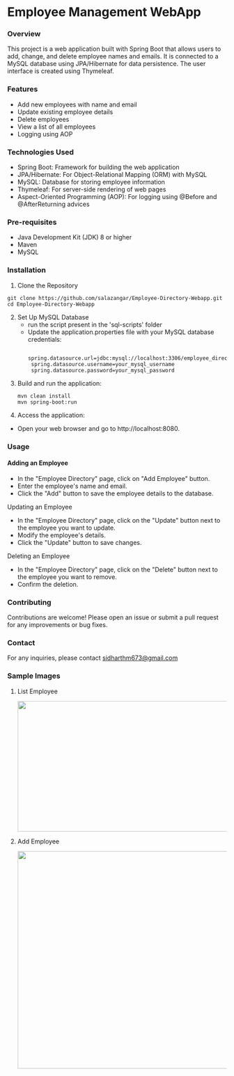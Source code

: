 # Employee Management WebApp

### Overview
This project is a web application built with Spring Boot that allows users to add, change, and delete employee names and emails. It is connected to a MySQL database using JPA/Hibernate for data persistence. The user interface is created using Thymeleaf.

### Features
- Add new employees with name and email
- Update existing employee details
- Delete employees
- View a list of all employees
- Logging using AOP

### Technologies Used
- Spring Boot: Framework for building the web application
- JPA/Hibernate: For Object-Relational Mapping (ORM) with MySQL
- MySQL: Database for storing employee information
- Thymeleaf: For server-side rendering of web pages
- Aspect-Oriented Programming (AOP): For logging using @Before and @AfterReturning advices

### Pre-requisites
- Java Development Kit (JDK) 8 or higher
- Maven
- MySQL

### Installation
1. Clone the Repository
```
git clone https://github.com/salazangar/Employee-Directory-Webapp.git
cd Employee-Directory-Webapp
```
2. Set Up MySQL Database
   - run the script present in the 'sql-scripts' folder
   - Update the application.properties file with your MySQL database credentials:
     ```
       spring.datasource.url=jdbc:mysql://localhost:3306/employee_directory
      spring.datasource.username=your_mysql_username
      spring.datasource.password=your_mysql_password
     ```
3. Build and run the application:
   ```
   mvn clean install
   mvn spring-boot:run
   ```
4. Access the application:
- Open your web browser and go to http://localhost:8080.

### Usage
#### Adding an Employee

- In the "Employee Directory" page, click on "Add Employee" button. 
- Enter the employee's name and email.
- Click the "Add" button to save the employee details to the database.

Updating an Employee
- In the "Employee Directory" page, click on the "Update" button next to the employee you want to update.
- Modify the employee's details.
- Click the "Update" button to save changes.

Deleting an Employee
- In the "Employee Directory" page, click on the "Delete" button next to the employee you want to remove.
- Confirm the deletion.

### Contributing

Contributions are welcome! Please open an issue or submit a pull request for any improvements or bug fixes.

### Contact

For any inquiries, please contact sidharthm673@gmail.com

### Sample Images
1. List Employee
   
   <img src="https://github.com/user-attachments/assets/4d900cd8-584a-48d4-b55f-6d68d9ef4a13" width="550" height =300 />
2. Add Employee

    <img src="https://github.com/user-attachments/assets/f2bca7fa-3c6c-4d52-aaf5-83df5dad461c" width="550" height =500 />


   










